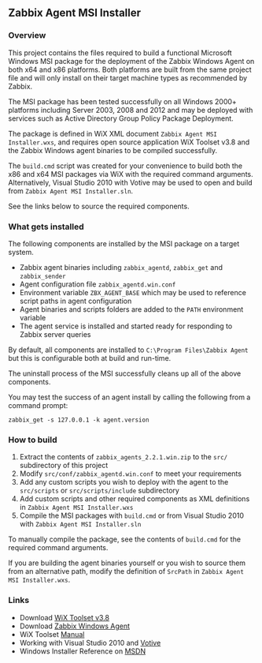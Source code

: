 ## Zabbix Agent MSI Installer

### Overview
This project contains the files required to build a functional Microsoft Windows MSI package for the deployment of the Zabbix Windows Agent on both x64 and x86 platforms.
Both platforms are built from the same project file and will only install on their target machine types as recommended by Zabbix.

The MSI package has been tested successfully on all Windows 2000+ platforms including Server 2003, 2008 and 2012 and may be deployed with services such as Active Directory Group Policy Package Deployment.

The package is defined in WiX XML document `Zabbix Agent MSI Installer.wxs`, and requires open source application WiX Toolset v3.8 and the Zabbix Windows agent binaries to be compiled successfully.

The `build.cmd` script was created for your convenience to build both the x86 and x64 MSI packages via WiX with the required command arguments. Alternatively, Visual Studio 2010 with Votive may be used to open and build from `Zabbix Agent MSI Installer.sln`.

See the links below to source the required components.

### What gets installed
The following components are installed by the MSI package on a target system.
* Zabbix agent binaries including `zabbix_agentd`, `zabbix_get` and `zabbix_sender`
* Agent configuration file `zabbix_agentd.win.conf`
* Environment variable `ZBX_AGENT_BASE` which may be used to reference script paths in agent configuration
* Agent binaries and scripts folders are added to the `PATH` environment variable
* The agent service is installed and started ready for responding to Zabbix server queries

By default, all components are installed to `C:\Program Files\Zabbix Agent` but this is configurable both at build and run-time.

The uninstall process of the MSI successfully cleans up all of the above components.

You may test the success of an agent install by calling the following from a command prompt:

	zabbix_get -s 127.0.0.1 -k agent.version

### How to build
1. Extract the contents of `zabbix_agents_2.2.1.win.zip` to the `src/` subdirectory of this project
2. Modify `src/conf/zabbix_agentd.win.conf` to meet your requirements
3. Add any custom scripts you wish to deploy with the agent to the `src/scripts` or `src/scripts/include` subdirectory
4. Add custom scripts and other required components as XML definitions in `Zabbix Agent MSI Installer.wxs`
5. Compile the MSI packages with `build.cmd` or from Visual Studio 2010 with `Zabbix Agent MSI Installer.sln`

To manually compile the package, see the contents of `build.cmd` for the required command arguments.

If you are building the agent binaries yourself or you wish to source them from an alternative path, modify the definition of `SrcPath` in `Zabbix Agent MSI Installer.wxs`.

### Links
- Download [WiX Toolset v3.8](http://wixtoolset.org/releases/v3.8/stable)
- Download [Zabbix Windows Agent](http://www.zabbix.com/downloads/2.2.1/zabbix_agents_2.2.1.win.zip)
- WiX Toolset [Manual](http://wixtoolset.org/documentation/manual/v3/)
- Working with Visual Studio 2010 and [Votive](http://wixtoolset.org/documentation/manual/v3/votive/)
- Windows Installer Reference on [MSDN](http://msdn.microsoft.com/en-us/library/aa372860(v=vs.85).aspx)
